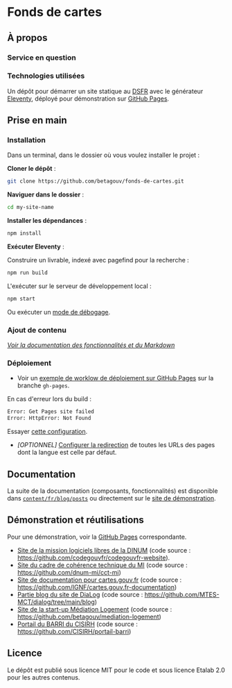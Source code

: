 # Fonds de cartes

## À propos
### Service en question

### Technologies utilisées
Un dépôt pour démarrer un site statique au [DSFR](https://www.systeme-de-design.gouv.fr/) avec le
générateur [Eleventy](https://www.11ty.dev/), déployé pour démonstration sur [GitHub Pages](https://codegouvfr.github.io/eleventy-dsfr/fr/).
    
## Prise en main
### Installation

Dans un terminal, dans le dossier où vous voulez installer le projet :

**Cloner le dépôt** :

```bash
git clone https://github.com/betagouv/fonds-de-cartes.git
```

**Naviguer dans le dossier** :

```bash
cd my-site-name
```

**Installer les dépendances** :

```bash
npm install
```

**Exécuter Eleventy** :

Construire un livrable, indexé avec pagefind pour la recherche :

```bash
npm run build
```

L'exécuter sur le serveur de développement local :

```bash
npm start
```

Ou exécuter un [mode de débogage](https://www.11ty.dev/docs/debugging/).

### Ajout de contenu

_[Voir la documentation des fonctionnalités et du Markdown](https://codegouvfr.github.io/eleventy-dsfr/fr/blog/tags/contenu/)_

### Déploiement

- Voir un [exemple de worklow de déploiement sur GitHub Pages](https://github.com/codegouvfr/eleventy-dsfr/blob/gh-pages/.github/workflows/11ty-gh-pages.yml) sur la branche `gh-pages`.

En cas d'erreur lors du build :
```bash
Error: Get Pages site failed
Error: HttpError: Not Found
```
Essayer [cette configuration](https://stackoverflow.com/a/73967433).
- _[OPTIONNEL]_ [Configurer la redirection](https://www.11ty.dev/docs/i18n/#distinct-urls-using-implied-default-language)
  de toutes les URLs des pages dont la langue est celle par défaut.

## Documentation

La suite de la documentation (composants, fonctionnalités) est disponible dans [`content/fr/blog/posts`](content/fr/blog/posts) ou directement sur le [site de démonstration](https://codegouvfr.github.io/eleventy-dsfr/fr/blog).

## Démonstration et réutilisations

Pour une démonstration, voir la [GitHub Pages](https://codegouvfr.github.io/eleventy-dsfr/fr/) correspondante.

- [Site de la mission logiciels libres de la DINUM](https://code.gouv.fr) (code source : https://github.com/codegouvfr/codegouvfr-website).
- [Site du cadre de cohérence technique du MI](https://dnum-mi.github.io/cct-mi/) (code source : https://github.com/dnum-mi/cct-mi)
- [Site de documentation pour cartes.gouv.fr](https://ignf.github.io/cartes.gouv.fr-documentation/) (code source : https://github.com/IGNF/cartes.gouv.fr-documentation)
- [Partie blog du site de DiaLog](https://dialog.beta.gouv.fr/blog/fr/) (code source : https://github.com/MTES-MCT/dialog/tree/main/blog)
- [Site de la start-up Médiation Logement](https://mediationlogement.beta.gouv.fr/) (code source : https://github.com/betagouv/mediation-logement)
- [Portail du BARRI du CISIRH](https://cisirh.github.io/portail-barri/fr/) (code source : https://github.com/CISIRH/portail-barri)

## Licence

Le dépôt est publié sous licence MIT pour le code et sous licence
Etalab 2.0 pour les autres contenus.